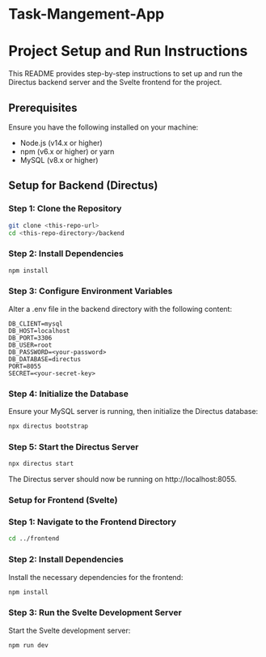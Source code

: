 # Task-Mangement-App

# Project Setup and Run Instructions

This README provides step-by-step instructions to set up and run the Directus backend server and the Svelte frontend for the project.

## Prerequisites

Ensure you have the following installed on your machine:

- Node.js (v14.x or higher)
- npm (v6.x or higher) or yarn
- MySQL (v8.x or higher)

## Setup for Backend (Directus)

### Step 1: Clone the Repository

```bash
git clone <this-repo-url>
cd <this-repo-directory>/backend
```

### Step 2: Install Dependencies

```bash
npm install
```

### Step 3: Configure Environment Variables
Alter a .env file in the backend directory with the following content:

```plaintext
DB_CLIENT=mysql
DB_HOST=localhost
DB_PORT=3306
DB_USER=root
DB_PASSWORD=<your-password>
DB_DATABASE=directus
PORT=8055
SECRET=<your-secret-key>
```

### Step 4: Initialize the Database
Ensure your MySQL server is running, then initialize the Directus database:

```bash
npx directus bootstrap
```

### Step 5: Start the Directus Server

```bash
npx directus start
```

The Directus server should now be running on http://localhost:8055.

### Setup for Frontend (Svelte)

### Step 1: Navigate to the Frontend Directory

``` bash
cd ../frontend
```

### Step 2: Install Dependencies
Install the necessary dependencies for the frontend:

``` bash
npm install
```

### Step 3: Run the Svelte Development Server
Start the Svelte development server:

```bash
npm run dev
```

